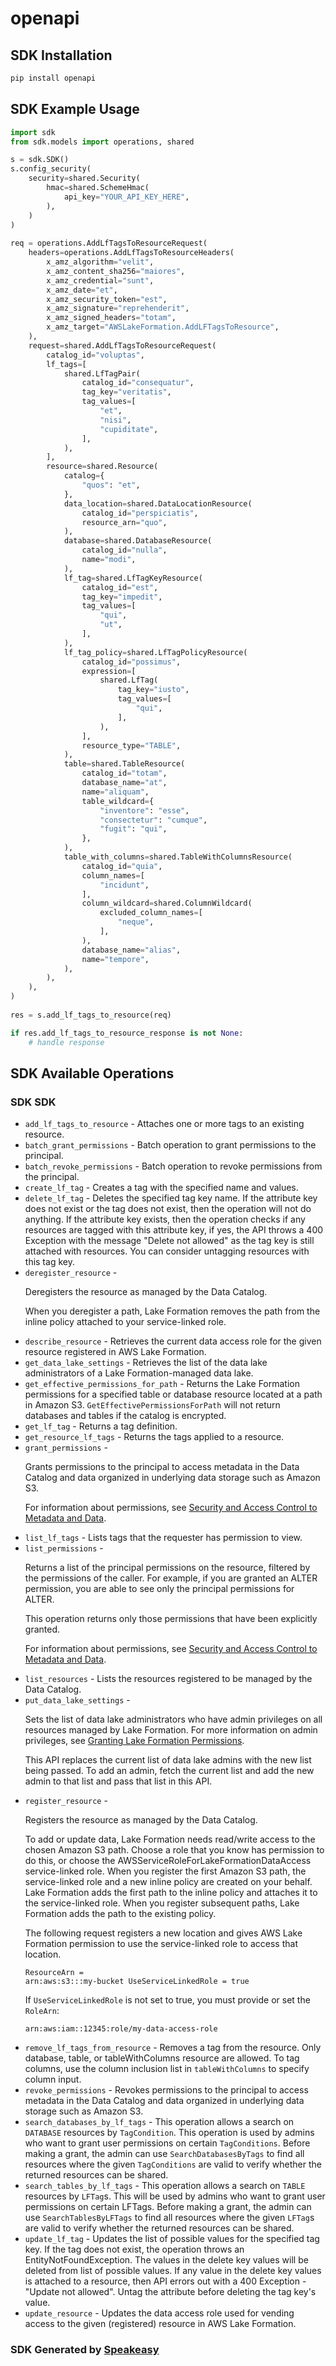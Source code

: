 # openapi

<!-- Start SDK Installation -->
## SDK Installation

```bash
pip install openapi
```
<!-- End SDK Installation -->

## SDK Example Usage
<!-- Start SDK Example Usage -->
```python
import sdk
from sdk.models import operations, shared

s = sdk.SDK()
s.config_security(
    security=shared.Security(
        hmac=shared.SchemeHmac(
            api_key="YOUR_API_KEY_HERE",
        ),
    )
)
    
req = operations.AddLfTagsToResourceRequest(
    headers=operations.AddLfTagsToResourceHeaders(
        x_amz_algorithm="velit",
        x_amz_content_sha256="maiores",
        x_amz_credential="sunt",
        x_amz_date="et",
        x_amz_security_token="est",
        x_amz_signature="reprehenderit",
        x_amz_signed_headers="totam",
        x_amz_target="AWSLakeFormation.AddLFTagsToResource",
    ),
    request=shared.AddLfTagsToResourceRequest(
        catalog_id="voluptas",
        lf_tags=[
            shared.LfTagPair(
                catalog_id="consequatur",
                tag_key="veritatis",
                tag_values=[
                    "et",
                    "nisi",
                    "cupiditate",
                ],
            ),
        ],
        resource=shared.Resource(
            catalog={
                "quos": "et",
            },
            data_location=shared.DataLocationResource(
                catalog_id="perspiciatis",
                resource_arn="quo",
            ),
            database=shared.DatabaseResource(
                catalog_id="nulla",
                name="modi",
            ),
            lf_tag=shared.LfTagKeyResource(
                catalog_id="est",
                tag_key="impedit",
                tag_values=[
                    "qui",
                    "ut",
                ],
            ),
            lf_tag_policy=shared.LfTagPolicyResource(
                catalog_id="possimus",
                expression=[
                    shared.LfTag(
                        tag_key="iusto",
                        tag_values=[
                            "qui",
                        ],
                    ),
                ],
                resource_type="TABLE",
            ),
            table=shared.TableResource(
                catalog_id="totam",
                database_name="at",
                name="aliquam",
                table_wildcard={
                    "inventore": "esse",
                    "consectetur": "cumque",
                    "fugit": "qui",
                },
            ),
            table_with_columns=shared.TableWithColumnsResource(
                catalog_id="quia",
                column_names=[
                    "incidunt",
                ],
                column_wildcard=shared.ColumnWildcard(
                    excluded_column_names=[
                        "neque",
                    ],
                ),
                database_name="alias",
                name="tempore",
            ),
        ),
    ),
)
    
res = s.add_lf_tags_to_resource(req)

if res.add_lf_tags_to_resource_response is not None:
    # handle response
```
<!-- End SDK Example Usage -->

<!-- Start SDK Available Operations -->
## SDK Available Operations

### SDK SDK

* `add_lf_tags_to_resource` - Attaches one or more tags to an existing resource.
* `batch_grant_permissions` - Batch operation to grant permissions to the principal.
* `batch_revoke_permissions` - Batch operation to revoke permissions from the principal.
* `create_lf_tag` - Creates a tag with the specified name and values.
* `delete_lf_tag` - Deletes the specified tag key name. If the attribute key does not exist or the tag does not exist, then the operation will not do anything. If the attribute key exists, then the operation checks if any resources are tagged with this attribute key, if yes, the API throws a 400 Exception with the message "Delete not allowed" as the tag key is still attached with resources. You can consider untagging resources with this tag key.
* `deregister_resource` - <p>Deregisters the resource as managed by the Data Catalog.</p> <p>When you deregister a path, Lake Formation removes the path from the inline policy attached to your service-linked role.</p>
* `describe_resource` - Retrieves the current data access role for the given resource registered in AWS Lake Formation.
* `get_data_lake_settings` - Retrieves the list of the data lake administrators of a Lake Formation-managed data lake. 
* `get_effective_permissions_for_path` - Returns the Lake Formation permissions for a specified table or database resource located at a path in Amazon S3. <code>GetEffectivePermissionsForPath</code> will not return databases and tables if the catalog is encrypted.
* `get_lf_tag` - Returns a tag definition.
* `get_resource_lf_tags` - Returns the tags applied to a resource.
* `grant_permissions` - <p>Grants permissions to the principal to access metadata in the Data Catalog and data organized in underlying data storage such as Amazon S3.</p> <p>For information about permissions, see <a href="https://docs-aws.amazon.com/lake-formation/latest/dg/security-data-access.html">Security and Access Control to Metadata and Data</a>.</p>
* `list_lf_tags` - Lists tags that the requester has permission to view. 
* `list_permissions` - <p>Returns a list of the principal permissions on the resource, filtered by the permissions of the caller. For example, if you are granted an ALTER permission, you are able to see only the principal permissions for ALTER.</p> <p>This operation returns only those permissions that have been explicitly granted.</p> <p>For information about permissions, see <a href="https://docs-aws.amazon.com/lake-formation/latest/dg/security-data-access.html">Security and Access Control to Metadata and Data</a>.</p>
* `list_resources` - Lists the resources registered to be managed by the Data Catalog.
* `put_data_lake_settings` - <p>Sets the list of data lake administrators who have admin privileges on all resources managed by Lake Formation. For more information on admin privileges, see <a href="https://docs.aws.amazon.com/lake-formation/latest/dg/lake-formation-permissions.html">Granting Lake Formation Permissions</a>.</p> <p>This API replaces the current list of data lake admins with the new list being passed. To add an admin, fetch the current list and add the new admin to that list and pass that list in this API.</p>
* `register_resource` - <p>Registers the resource as managed by the Data Catalog.</p> <p>To add or update data, Lake Formation needs read/write access to the chosen Amazon S3 path. Choose a role that you know has permission to do this, or choose the AWSServiceRoleForLakeFormationDataAccess service-linked role. When you register the first Amazon S3 path, the service-linked role and a new inline policy are created on your behalf. Lake Formation adds the first path to the inline policy and attaches it to the service-linked role. When you register subsequent paths, Lake Formation adds the path to the existing policy.</p> <p>The following request registers a new location and gives AWS Lake Formation permission to use the service-linked role to access that location.</p> <p> <code>ResourceArn = arn:aws:s3:::my-bucket UseServiceLinkedRole = true</code> </p> <p>If <code>UseServiceLinkedRole</code> is not set to true, you must provide or set the <code>RoleArn</code>:</p> <p> <code>arn:aws:iam::12345:role/my-data-access-role</code> </p>
* `remove_lf_tags_from_resource` - Removes a tag from the resource. Only database, table, or tableWithColumns resource are allowed. To tag columns, use the column inclusion list in <code>tableWithColumns</code> to specify column input.
* `revoke_permissions` - Revokes permissions to the principal to access metadata in the Data Catalog and data organized in underlying data storage such as Amazon S3.
* `search_databases_by_lf_tags` - This operation allows a search on <code>DATABASE</code> resources by <code>TagCondition</code>. This operation is used by admins who want to grant user permissions on certain <code>TagConditions</code>. Before making a grant, the admin can use <code>SearchDatabasesByTags</code> to find all resources where the given <code>TagConditions</code> are valid to verify whether the returned resources can be shared.
* `search_tables_by_lf_tags` - This operation allows a search on <code>TABLE</code> resources by <code>LFTag</code>s. This will be used by admins who want to grant user permissions on certain LFTags. Before making a grant, the admin can use <code>SearchTablesByLFTags</code> to find all resources where the given <code>LFTag</code>s are valid to verify whether the returned resources can be shared.
* `update_lf_tag` - Updates the list of possible values for the specified tag key. If the tag does not exist, the operation throws an EntityNotFoundException. The values in the delete key values will be deleted from list of possible values. If any value in the delete key values is attached to a resource, then API errors out with a 400 Exception - "Update not allowed". Untag the attribute before deleting the tag key's value. 
* `update_resource` - Updates the data access role used for vending access to the given (registered) resource in AWS Lake Formation. 

<!-- End SDK Available Operations -->

### SDK Generated by [Speakeasy](https://docs.speakeasyapi.dev/docs/using-speakeasy/client-sdks)

